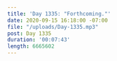 ```yaml
---
title: 'Day 1335: "Forthcoming."'
date: 2020-09-15 16:18:00 -07:00
file: "/uploads/Day-1335.mp3"
post: Day 1335
duration: '00:07:43'
length: 6665602
---
```


